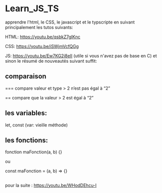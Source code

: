 # Learn_JS_TS

apprendre l'html, le CSS, le javascript et le typscripte en suivant principalement les tutos suivants: 

HTML: https://youtu.be/qsbkZ7gIKnc

CSS: https://youtu.be/iSWjmVcfQGg

JS: https://youtu.be/Ew7KG2j8eII (utile si vous n'avez pas de base en C) et sinon le résumé de nouveautés suivant suffit:

## comparaison
=== compare valeur et type > 2 n’est pas égal à “2”

== compare que la valeur  > 2 est égal à “2”

## les variables:

let, const (var: vieille méthode)

## les fonctions:

fonction maFonction(a, b) {}

ou

const maFonction = (a, b) => {}
##
pour la suite : https://youtu.be/WHodDEhcu-I

